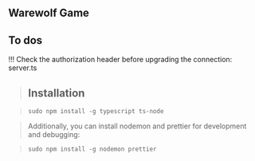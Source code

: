 <h2>Warewolf Game</h2>

## To dos

!!! Check the authorization header before upgrading the connection: server.ts

> ## Installation

> ```
> sudo npm install -g typescript ts-node
> ```

> Additionally, you can install nodemon and prettier for development and debugging:

> ```
> sudo npm install -g nodemon prettier
> ```
